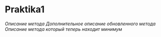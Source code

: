 # Praktika1
*Описание метода*
*Дополнительное описание обновленного метода* 
*Описание метода который теперь находит минимум*